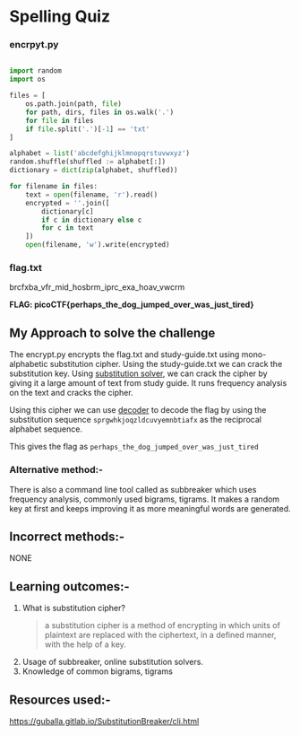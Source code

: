 # Spelling Quiz

### encrpyt.py
```python

import random
import os

files = [
    os.path.join(path, file)
    for path, dirs, files in os.walk('.')
    for file in files
    if file.split('.')[-1] == 'txt'
]

alphabet = list('abcdefghijklmnopqrstuvwxyz')
random.shuffle(shuffled := alphabet[:])
dictionary = dict(zip(alphabet, shuffled))

for filename in files:
    text = open(filename, 'r').read()
    encrypted = ''.join([
        dictionary[c]
        if c in dictionary else c
        for c in text
    ])
    open(filename, 'w').write(encrypted)
```
### flag.txt
brcfxba_vfr_mid_hosbrm_iprc_exa_hoav_vwcrm

**FLAG: picoCTF{perhaps_the_dog_jumped_over_was_just_tired}**

## My Approach to solve the challenge

The encrypt.py encrypts the flag.txt and study-guide.txt using mono-alphabetic substitution cipher. Using the study-guide.txt we can crack the substitution key.
Using [substitution solver](https://www.guballa.de/substitution-solver), we can crack the cipher by giving it a large amount of text from study guide. It runs frequency analysis on the text and cracks the cipher.

Using this cipher we can use [decoder](https://www.dcode.fr/monoalphabetic-substitution) to decode the flag by using the substitution sequence `sprgwhkjoqzldcuvyemnbtiafx` as the reciprocal alphabet sequence.

This gives the flag as `perhaps_the_dog_jumped_over_was_just_tired`

### Alternative method:-

There is also a command line tool called as subbreaker which uses frequency analysis, commonly used bigrams, tigrams. It makes a random key at first and keeps improving it as more meaningful words are generated. 
## Incorrect methods:-
NONE
## Learning outcomes:-
1. What is substitution cipher?
   > a substitution cipher is a method of encrypting in which units of plaintext are replaced with the ciphertext, in a defined manner, with the help of a key.
2. Usage of subbreaker, online substitution solvers.
3. Knowledge of common bigrams, tigrams

## Resources used:-

https://guballa.gitlab.io/SubstitutionBreaker/cli.html
